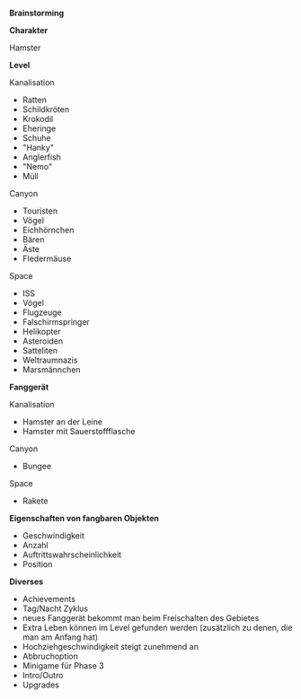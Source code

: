 **Brainstorming**


**Charakter**

Hamster


**Level**

Kanalisation

 - Ratten
 - Schildkröten
 - Krokodil
 - Eheringe
 - Schuhe
 - "Hanky"
 - Anglerfish
 - "Nemo"
 - Müll

Canyon

 - Touristen
 - Vögel
 - Eichhörnchen
 - Bären
 - Äste
 - Fledermäuse

Space

 - ISS
 - Vögel
 - Flugzeuge
 - Falschirmspringer
 - Helikopter
 - Asteroiden
 - Satteliten
 - Weltraumnazis
 - Marsmännchen


**Fanggerät**

Kanalisation

 - Hamster an der Leine
 - Hamster mit Sauerstoffflasche

Canyon

 - Bungee

Space

 - Rakete


**Eigenschaften von fangbaren Objekten**

- Geschwindigkeit
- Anzahl
- Auftrittswahrscheinlichkeit
- Position


**Diverses**

- Achievements
- Tag/Nacht Zyklus
- neues Fanggerät bekommt man beim Freischalten des Gebietes
- Extra Leben können im Level gefunden werden (zusätzlich zu denen, die man am Anfang hat)
- Hochziehgeschwindigkeit steigt zunehmend an
- Abbruchoption
- Minigame für Phase 3
- Intro/Outro
- Upgrades